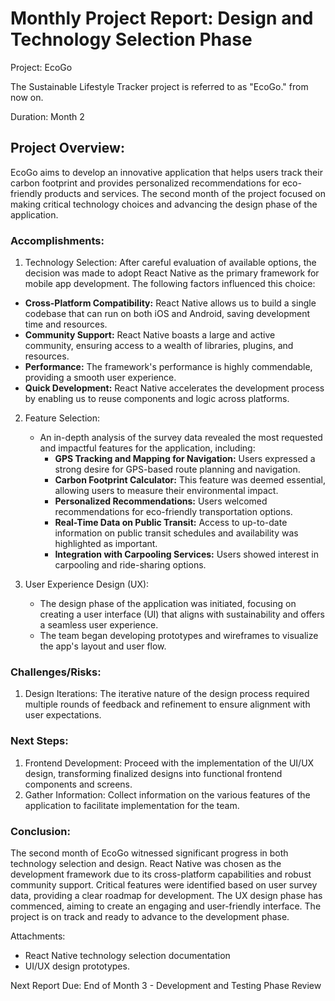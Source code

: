 # Monthly Project Report: Design and Technology Selection Phase 

Project: EcoGo

The Sustainable Lifestyle Tracker project is referred to as "EcoGo." from now on.

Duration: Month 2

## Project Overview:
         
EcoGo aims to develop an innovative application that helps users track their carbon footprint and provides personalized recommendations for eco-friendly products and services. The second month of the project focused on making critical technology choices and advancing the design phase of the application.

### Accomplishments:

1.  Technology Selection: After careful evaluation of available options, the decision was made to adopt React Native as the primary framework for mobile app development. The following factors influenced this choice:

   - **Cross-Platform Compatibility:** React Native allows us to build a single codebase that can run on both iOS and Android, saving development time and resources.
   - **Community Support:** React Native boasts a large and active community, ensuring access to a wealth of libraries, plugins, and resources.
   - **Performance:** The framework's performance is highly commendable, providing a smooth user experience.
   - **Quick Development:** React Native accelerates the development process by enabling us to reuse components and logic across platforms.

2. Feature Selection:
   - An in-depth analysis of the survey data revealed the most requested and impactful features for the application, including:
     - **GPS Tracking and Mapping for Navigation:** Users expressed a strong desire for GPS-based route planning and navigation.
     - **Carbon Footprint Calculator:** This feature was deemed essential, allowing users to measure their environmental impact.
     - **Personalized Recommendations:** Users welcomed recommendations for eco-friendly transportation options.
     - **Real-Time Data on Public Transit:** Access to up-to-date information on public transit schedules and availability was highlighted as important.
     - **Integration with Carpooling Services:** Users showed interest in carpooling and ride-sharing options.

3. User Experience Design (UX):
   - The design phase of the application was initiated, focusing on creating a user interface (UI) that aligns with sustainability and offers a seamless user experience.
   - The team began developing prototypes and wireframes to visualize the app's layout and user flow.

### Challenges/Risks:
1. Design Iterations: The iterative nature of the design process required multiple rounds of feedback and refinement to ensure alignment with user expectations.

### Next Steps:
1. Frontend Development: Proceed with the implementation of the UI/UX design, transforming finalized designs into functional frontend components and screens.
2. Gather Information: Collect information on the various features of the application to facilitate implementation for the team.


### Conclusion:
The second month of EcoGo witnessed significant progress in both technology selection and design. React Native was chosen as the development framework due to its cross-platform capabilities and robust community support. Critical features were identified based on user survey data, providing a clear roadmap for development. The UX design phase has commenced, aiming to create an engaging and user-friendly interface. The project is on track and ready to advance to the development phase.

Attachments:
- React Native technology selection documentation
- UI/UX design prototypes.

Next Report Due: End of Month 3 - Development and Testing Phase Review